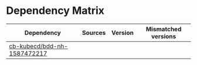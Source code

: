 # Dependency Matrix

Dependency | Sources | Version | Mismatched versions
---------- | ------- | ------- | -------------------
[cb-kubecd/bdd-nh-1587472217](https://github.com/cb-kubecd/bdd-nh-1587472217.git) |  | []() | 
